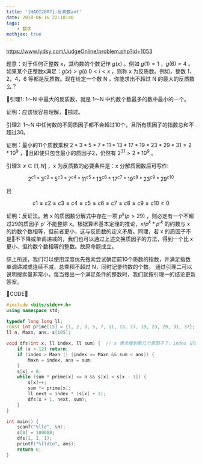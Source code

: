 ```yaml
---
title: '[HAOI2007]-反素数ant'
date: 2018-06-16 22:10:40
tags: 
    - 数学
mathjax: true
---
```


https://www.lydsy.com/JudgeOnline/problem.php?id=1053

题意：对于任何正整数 x，其约数的个数记作 $g(x)$ 。例如 $g(1)=1$ ，$g(6)=4$ 。如果某个正整数x满足：$g(x) > g(i)$ $0 < i < x$ ，则称 x 为反质数。例如，整数 1，2，4，6 等都是反质数。现在给定一个数 N ，你能求出不超过 N 的最大的反质数么？

引理1: 1～N 中最大的反质数，就是 1～N 中约数个数最多的数中最小的一个。

证明：应该很容易理解，掠过。

引理2: 1～N 中任何数的不同质因子都不会超过10个，且所有质因子的指数总和不超过30。

证明：最小的11个质数乘积 $2 * 3 * 5 * 7 * 11 * 13 * 17 * 19 * 23 * 29 * 31 > 2 * 10^9$ ，且即使只包含最小的质因子2，仍然有 $2^{31} > 2 * 10^9$ 。

引理3: $x \in [1, N]$ ，x 为反质数的必要条件是：x 分解质因数后可写作:

$$2^{c1} * 3^{c2} * 5^{c3} * 7^{c4} * 11^{c5} * 13^{c6} * 17^{c7} * 19^{c8} * 23^{c9} * 29^{c10}$$

且

$$c1 \geq c2 \geq c3 \geq c4 \geq c5 \geq c6 \geq c7 \geq c8 \geq c9 \geq c10 \geq 0$$

证明：反证法。若 x 的质因数分解式中存在一项 $p^k (p > 29)$ ，则必定有一个不超过29的质因子 p' 不能整除 x。根据算术基本定理的推论，$x / p^k * p'^k$ 的约数与 x 的约数个数相等，但前者更小，这与反质数的定义矛盾。同理，若 x 的质因子不是不下降或单调递减的，我们也可以通过上述交换质因子的方法，得到一个比 x 更小、但约数个数相等的整数。故原命题成立。

综上所述，我们可以使用深度优先搜索尝试确定前10个质数的指数，并满足指数单调递减或连续不减，总乘积不超过 N，同时记录约数的个数。
通过引理二可以说明搜索量非常小，每当搜出一个满足条件的整数时，我们就按引理一的结论更新答案。

CODE：
``` c++
#include <bits/stdc++.h>
using namespace std;

typedef long long ll;
const int prime[15] = {1, 2, 3, 5, 7, 11, 13, 17, 19, 23, 29, 31, 37};
ll n, Maxn, ans, s[105];

void dfs(int x, ll index, ll sum) {  // x 表示搜到第几个质因子了，index 记录指数之和，sum 记录总乘积
    if (x > 12) return;
    if (index > Maxn || (index == Maxn && sum < ans)) {
        Maxn = index, ans = sum;
    }
    s[x] = 0;
    while (sum * prime[x] <= n && s[x] < s[x - 1]) {
        s[x]++;
        sum *= prime[x];
        ll next = index * (s[x] + 1);
        dfs(x + 1, next, sum);
    }
}

int main() {
    scanf("%lld", &n);
    s[0] = 100000;
    dfs(1, 1, 1);
    printf("%lld\n", ans);
    return 0;
}
```
